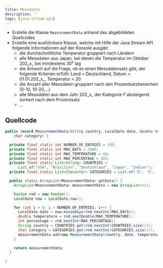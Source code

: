 ```yaml
---
title: Messdaten
description: ''
tags: [java-stream-api]
---
```


- Erstelle die Klasse `MeasurementData` anhand des abgebildeten Quellcodes
- Erstelle eine ausführbare Klasse, welche mit Hilfe der Java Stream API folgende Informationen auf der Konsole ausgibt:
    - die durchschnittliche Temperatur gruppiert nach Ländern
    - alle Messdaten aus Japan, bei denen die Temperatur im Oktober 202_x_ bei mindestens 30° lag
    - die Antwort auf die Frage, ob es einen Messdatensatz gibt, der folgende Kriterien erfüllt: Land = Deutschland, Datum > 01.01.202_x_, Temperatur < 20 
    - die Anzahl aller Messdaten gruppiert nach den Prozentsatzbereichen (0-10, 10-20,…)
    - alle Messdaten aus dem Jahr 202_x_ der Kategorie _F_ absteigend sortiert nach dem Prozentsatz
    - ...

## Quellcode
```java
public record MeasurementData(String country, LocalDate date, double temperature, int percentage,
    char category) {

  private final static int NUMBER_OF_ENTRIES = 100;
  private final static int MAX_DAYS = 2000;
  private final static int MAX_TEMPERATURE = 40;
  private final static int MAX_PERCENTAGE = 101;
  private final static List<String> COUNTRIES =
      List.of("USA", "Brasilien", "Deutschland", "Japan", "Indien");
  private final static List<Character> CATEGORIES = List.of('D', 'X', 'F');

  public static ArrayList<MeasurementData> getData() {
    ArrayList<MeasurementData> measurementData = new ArrayList<>();

    Random rnd = new Random();
    LocalDate now = LocalDate.now();

    for (int i = 0; i < NUMBER_OF_ENTRIES; i++) {
      LocalDate date = now.minusDays(rnd.nextInt(MAX_DAYS));
      double temperature = rnd.nextDouble(MAX_TEMPERATURE);
      int percentage = rnd.nextInt(MAX_PERCENTAGE);
      String country = COUNTRIES.get(rnd.nextInt(COUNTRIES.size()));
      char category = CATEGORIES.get(rnd.nextInt(CATEGORIES.size()));
      measurementData.add(new MeasurementData(country, date, temperature, percentage, category));
    }

    return measurementData;
  }

}
```
